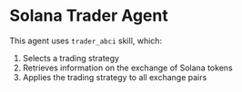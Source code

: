 # Solana Trader Agent

This agent uses `trader_abci` skill, which:

1. Selects a trading strategy
2. Retrieves information on the exchange of Solana tokens
3. Applies the trading strategy to all exchange pairs